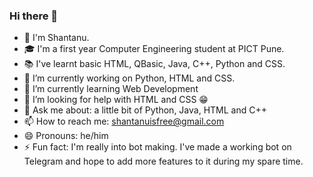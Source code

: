 ### Hi there 👋
- 👋 I'm Shantanu.
- 🎓 I'm a first year Computer Engineering student at PICT Pune.
- 📚 I've learnt basic HTML, QBasic, Java, C++, Python and CSS.
- 🔭 I’m currently working on Python, HTML and CSS.
- 🌱 I’m currently learning Web Development
- 🤔 I’m looking for help with HTML and CSS 😁
- 💬 Ask me about: a little bit of Python, Java, HTML and C++
- 📫 How to reach me: shantanuisfree@gmail.com
- 😄 Pronouns: he/him
- ⚡ Fun fact: I'm really into bot making. I've made a working bot on Telegram and hope to add more features to it during my spare time.

